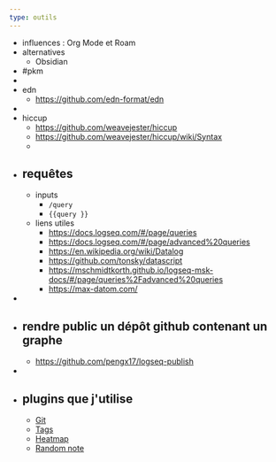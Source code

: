 ```yaml
---
type: outils
---
```


- influences : Org Mode et Roam
- alternatives
	- Obsidian
- #pkm
-
- edn
	- https://github.com/edn-format/edn
-
- hiccup
	- https://github.com/weavejester/hiccup
	- https://github.com/weavejester/hiccup/wiki/Syntax
	-
- ## requêtes
	- inputs
		- `/query`
		- `{{query }}`
	- liens utiles
		- https://docs.logseq.com/#/page/queries
		- https://docs.logseq.com/#/page/advanced%20queries
		- https://en.wikipedia.org/wiki/Datalog
		- https://github.com/tonsky/datascript
		- https://mschmidtkorth.github.io/logseq-msk-docs/#/page/queries%2Fadvanced%20queries
		- https://max-datom.com/
-
- ## rendre public un dépôt github contenant un graphe
	- https://github.com/pengx17/logseq-publish
-
- ## plugins que j'utilise
	- [Git](https://github.com/haydenull/logseq-plugin-git)
	- [Tags](https://github.com/gidongkwon/logseq-plugin-tags)
	- [Heatmap](https://github.com/pengx17/logseq-plugin-heatmap)
	- [Random note](https://github.com/tankcool/logseq-random-note)